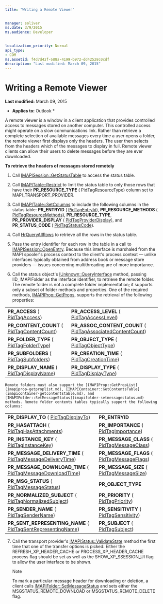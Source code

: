 ```yaml
---
title: "Writing a Remote Viewer"
 
 
manager: soliver
ms.date: 3/9/2015
ms.audience: Developer
 
 
localization_priority: Normal
api_type:
- COM
ms.assetid: f4d7d42f-688a-4199-b972-dd42528c0cdf
description: "Last modified: March 09, 2015"
---
```


# Writing a Remote Viewer

 **Last modified:** March 09, 2015 
  
 * **Applies to:** Outlook * 
  
A remote viewer is a window in a client application that provides controlled access to messages stored on another computer. This controlled access might operate on a slow communications link. Rather than retrieve a complete selection of available messages every time a user opens a folder, the remote viewer first displays only the headers. The user then selects from the headers which of the messages to display in full. Remote viewer clients can allow their users to delete messages before they are ever downloaded. 
  
 **To retrieve the headers of messages stored remotely**
  
1. Call [IMAPISession::GetStatusTable](imapisession-getstatustable.md) to access the status table. 
    
2. Call [IMAPITable::Restrict](imapitable-restrict.md) to limit the status table to only those rows that have their **PR_RESOURCE_TYPE** ( [PidTagResourceType](pidtagresourcetype-canonical-property.md)) column set to MAPI_TRANSPORT_PROVIDER. 
    
3. Call [IMAPITable::SetColumns](imapitable-setcolumns.md) to include the following columns in the status table: **PR_ENTRYID** ( [PidTagEntryId](pidtagentryid-canonical-property.md)), **PR_RESOURCE_METHODS** ( [PidTagResourceMethods](pidtagresourcemethods-canonical-property.md)), **PR_RESOURCE_TYPE**, **PR_PROVIDER_DISPLAY** ( [PidTagProviderDisplay](pidtagproviderdisplay-canonical-property.md)), and **PR_STATUS_CODE** ( [PidTagStatusCode](pidtagstatuscode-canonical-property.md)).
    
4. Call [HrQueryAllRows](hrqueryallrows.md) to retrieve all the rows in the status table. 
    
5. Pass the entry identifier for each row in the table in a call to [IMAPISession::OpenEntry](imapisession-openentry.md). Because this interface is marshaled from the MAPI spooler's process context to the client's process context — unlike interfaces typically obtained from address book or message store providers — issues concerning multithreading are of more importance. 
    
6. Call the status object's [IUnknown::QueryInterface](http://msdn.microsoft.com/library/54d5ff80-18db-43f2-b636-f93ac053146d.aspx) method, passing IID_IMAPIFolder as the interface identifier, to retrieve the remote folder. The remote folder is not a complete folder implementation; it supports only a subset of folder methods and properties. One of the required methods, [IMAPIProp::GetProps](imapiprop-getprops.md), supports the retrieval of the following properties:
    
|||
|:-----|:-----|
|**PR_ACCESS** ( [PidTagAccess](pidtagaccess-canonical-property.md))  <br/> |**PR_ACCESS_LEVEL** ( [PidTagAccessLevel](pidtagaccesslevel-canonical-property.md))  <br/> |
|**PR_CONTENT_COUNT** ( [PidTagContentCount](pidtagcontentcount-canonical-property.md))  <br/> |**PR_ASSOC_CONTENT_COUNT** ( [PidTagAssociatedContentCount](pidtagassociatedcontentcount-canonical-property.md))  <br/> |
|**PR_FOLDER_TYPE** ( [PidTagFolderType](pidtagfoldertype-canonical-property.md))  <br/> |**PR_OBJECT_TYPE** ( [PidTagObjectType](pidtagobjecttype-canonical-property.md))  <br/> |
|**PR_SUBFOLDERS** ( [PidTagSubfolders](pidtagsubfolders-canonical-property.md))  <br/> |**PR_CREATION_TIME** ( [PidTagCreationTime](pidtagcreationtime-canonical-property.md))  <br/> |
|**PR_DISPLAY_NAME** ( [PidTagDisplayName](pidtagdisplayname-canonical-property.md))  <br/> |**PR_DISPLAY_TYPE** ( [PidTagDisplayType](pidtagdisplaytype-canonical-property.md))  <br/> |
   
    Remote folders must also support the [IMAPIProp::GetPropList](imapiprop-getproplist.md), [IMAPIContainer::GetContentsTable](imapicontainer-getcontentstable.md), and [IMAPIFolder::SetMessageStatus](imapifolder-setmessagestatus.md) methods. Remote folder contents tables typically support the following columns: 
    
|||
|:-----|:-----|
|**PR_DISPLAY_TO** ( [PidTagDisplayTo](pidtagdisplayto-canonical-property.md))  <br/> |**PR_ENTRYID** <br/> |
|**PR_HASATTACH** ( [PidTagHasAttachments](pidtaghasattachments-canonical-property.md))  <br/> |**PR_IMPORTANCE** ( [PidTagImportance](pidtagimportance-canonical-property.md))  <br/> |
|**PR_INSTANCE_KEY** ( [PidTagInstanceKey](pidtaginstancekey-canonical-property.md))  <br/> |**PR_MESSAGE_CLASS** ( [PidTagMessageClass](pidtagmessageclass-canonical-property.md))  <br/> |
|**PR_MESSAGE_DELIVERY_TIME** ( [PidTagMessageDeliveryTime](pidtagmessagedeliverytime-canonical-property.md))  <br/> |**PR_MESSAGE_FLAGS** ( [PidTagMessageFlags](pidtagmessageflags-canonical-property.md))  <br/> |
|**PR_MESSAGE_DOWNLOAD_TIME** ( [PidTagMessageDownloadTime](pidtagmessagedownloadtime-canonical-property.md))  <br/> |**PR_MESSAGE_SIZE** ( [PidTagMessageSize](pidtagmessagesize-canonical-property.md))  <br/> |
|**PR_MSG_STATUS** ( [PidTagMessageStatus](pidtagmessagestatus-canonical-property.md))  <br/> |**PR_OBJECT_TYPE** <br/> |
|**PR_NORMALIZED_SUBJECT** ( [PidTagNormalizedSubject](pidtagnormalizedsubject-canonical-property.md))  <br/> |**PR_PRIORITY** ( [PidTagPriority](pidtagpriority-canonical-property.md))  <br/> |
|**PR_SENDER_NAME** ( [PidTagSenderName](pidtagsendername-canonical-property.md))  <br/> |**PR_SENSITIVITY** ( [PidTagSensitivity](pidtagsensitivity-canonical-property.md))  <br/> |
|**PR_SENT_REPRESENTING_NAME** ( [PidTagSentRepresentingName](pidtagsentrepresentingname-canonical-property.md))  <br/> |**PR_SUBJECT** ( [PidTagSubject](pidtagsubject-canonical-property.md))  <br/> |
   
7. Call the transport provider's [IMAPIStatus::ValidateState](imapistatus-validatestate.md) method the first time that one of the transfer options is picked. Either the REFRESH_XP_HEADER_CACHE or PROCESS_XP_HEADER_CACHE process flag should be set as well as the SHOW_XP_SSESSION_UI flag to allow the user interface to be shown. 
    
    > [!NOTE]
    > To mark a particular message header for downloading or deletion, a client calls [IMAPIFolder::SetMessageStatus](imapifolder-setmessagestatus.md) and sets either the MSGSTATUS_REMOTE_DOWNLOAD or MSGSTATUS_REMOTE_DELETE flag. 
  

